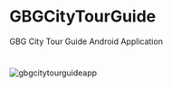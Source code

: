 # GBGCityTourGuide
GBG City Tour Guide Android Application
#
![gbgcitytourguideapp](https://cloud.githubusercontent.com/assets/14136807/14766781/86b65bf0-0a16-11e6-9e9d-152e4396e129.png)
